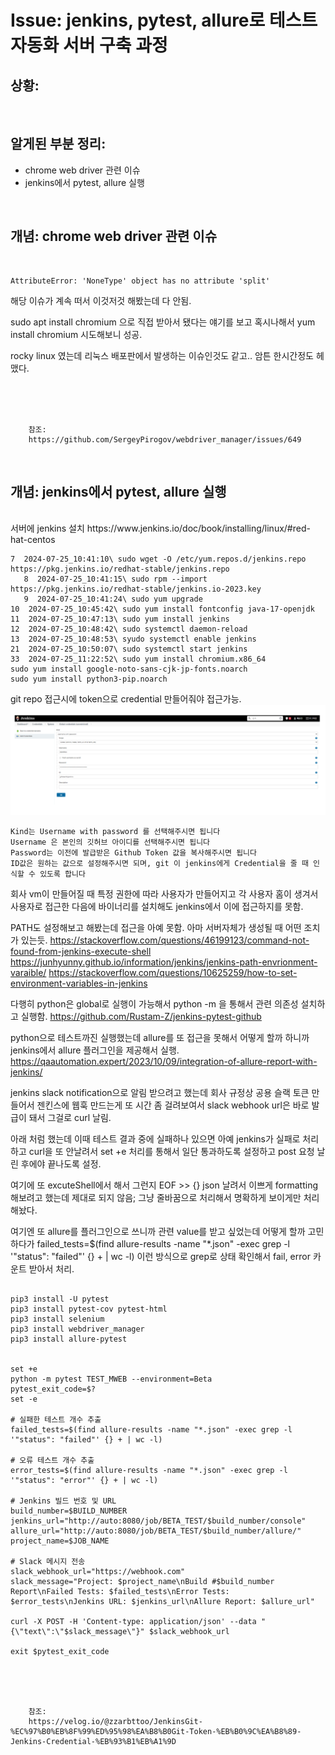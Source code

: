 <!--
author: Dailyscat
purpose: issue arrange
rules:
 (1) 헤더와 문단사이
    <br/>
    <br/>
 (2) 코드가 작성되는 부분은 >로 정리
 (3) 참조는 해당 내용 바로 아래
    <br/>
    <br/>
 (4) 명령어는 bold
 (5) 방안은 ## 안의 과정은 ###
-->

# Issue: jenkins, pytest, allure로 테스트 자동화 서버 구축 과정

## 상황:


<br/>

## 알게된 부분 정리:

- chrome web driver 관련 이슈
- jenkins에서 pytest, allure 실행

<br/>

## 개념: chrome web driver 관련 이슈

<br/>

```
AttributeError: 'NoneType' object has no attribute 'split'
```

해당 이슈가 계속 떠서 이것저것 해봤는데 다 안됨.

sudo apt install chromium 으로 직접 받아서 됐다는 얘기를 보고 혹시나해서 yum install chromium 시도해보니 성공.

rocky linux 였는데 리눅스 배포판에서 발생하는 이슈인것도 같고.. 암튼 한시간정도 헤맸다.

<br/>
<br/>
<br/>

        참조:
        https://github.com/SergeyPirogov/webdriver_manager/issues/649

<br/>

## 개념: jenkins에서 pytest, allure 실행

<br/>
서버에 jenkins 설치
https://www.jenkins.io/doc/book/installing/linux/#red-hat-centos

```
7  2024-07-25_10:41:10\ sudo wget -O /etc/yum.repos.d/jenkins.repo     https://pkg.jenkins.io/redhat-stable/jenkins.repo
   8  2024-07-25_10:41:15\ sudo rpm --import https://pkg.jenkins.io/redhat-stable/jenkins.io-2023.key
   9  2024-07-25_10:41:24\ sudo yum upgrade
10  2024-07-25_10:45:42\ sudo yum install fontconfig java-17-openjdk
11  2024-07-25_10:47:13\ sudo yum install jenkins
12  2024-07-25_10:48:42\ sudo systemctl daemon-reload
13  2024-07-25_10:48:53\ syudo systemctl enable jenkins
21  2024-07-25_10:50:07\ sudo systemctl start jenkins
33  2024-07-25_11:22:52\ sudo yum install chromium.x86_64
sudo yum install google-noto-sans-cjk-jp-fonts.noarch
sudo yum install python3-pip.noarch
```


git repo 접근시에 token으로 credential 만들어줘야 접근가능.
![크레덴셜](/image/jenkins_credential.png)

```
Kind는 Username with password 를 선택해주시면 됩니다
Username 은 본인의 깃허브 아이디를 선택해주시면 됩니다
Password는 이전에 발급받은 Github Token 값을 복사해주시면 됩니다
ID값은 원하는 값으로 설정해주시면 되며, git 이 jenkins에게 Credential을 줄 때 인식할 수 있도록 합니다
```

회사 vm이 만들어질 때 특정 권한에 따라 사용자가 만들어지고 각 사용자 홈이 생겨서 사용자로 접근한 다음에 바이너리를 설치해도 jenkins에서 이에 접근하지를 못함.

PATH도 설정해보고 해봤는데 접근을 아예 못함. 아마 서버자체가 생성될 때 어떤 조치가 있는듯.
https://stackoverflow.com/questions/46199123/command-not-found-from-jenkins-execute-shell
https://junhyunny.github.io/information/jenkins/jenkins-path-envrionment-varaible/
https://stackoverflow.com/questions/10625259/how-to-set-environment-variables-in-jenkins

다행히 python은 global로 실행이 가능해서 python -m 을 통해서 관련 의존성 설치하고 실행함.
https://github.com/Rustam-Z/jenkins-pytest-github

python으로 테스트까진 실행했는데 allure를 또 접근을 못해서 어떻게 할까 하니까 jenkins에서 allure 플러그인을 제공해서 실행.
https://qaautomation.expert/2023/10/09/integration-of-allure-report-with-jenkins/

jenkins slack notification으로 알림 받으려고 했는데 회사 규정상 공용 슬랙 토큰 만들어서 젠킨스에 웹훅 만드는게 또 시간 좀 걸려보여서 slack webhook url은 바로 발급이 돼서 그걸로 curl 날림.

아래 처럼 했는데
이때 테스트 결과 중에 실패하나 있으면 아예 jenkins가 실패로 처리하고 curl을 또 안날려서
set +e 처리를 통해서 일단 통과하도록 설정하고 post 요청 날린 후에야 끝나도록 설정.

여기에 또 excuteShell에서 해서 그런지 EOF >> {} json 날려서 이쁘게 formatting 해보려고 했는데 
제대로 되지 않음; 그냥 줄바꿈으로 처리해서 명확하게 보이게만 처리해놨다.

여기엔 또 allure를 플러그인으로 쓰니까 관련 value를 받고 싶었는데 어떻게 할까 고민하다가
failed_tests=$(find allure-results -name "*.json" -exec grep -l '"status": "failed"' {} + | wc -l)
이런 방식으로 grep로 상태 확인해서 fail, error 카운트 받아서 처리.


```

pip3 install -U pytest
pip3 install pytest-cov pytest-html
pip3 install selenium
pip3 install webdriver_manager
pip3 install allure-pytest


set +e 
python -m pytest TEST_MWEB --environment=Beta
pytest_exit_code=$? 
set -e

# 실패한 테스트 개수 추출
failed_tests=$(find allure-results -name "*.json" -exec grep -l '"status": "failed"' {} + | wc -l)

# 오류 테스트 개수 추출
error_tests=$(find allure-results -name "*.json" -exec grep -l '"status": "error"' {} + | wc -l)

# Jenkins 빌드 번호 및 URL
build_number=$BUILD_NUMBER
jenkins_url="http://auto:8080/job/BETA_TEST/$build_number/console"
allure_url="http://auto:8080/job/BETA_TEST/$build_number/allure/"
project_name=$JOB_NAME

# Slack 메시지 전송
slack_webhook_url="https://webhook.com"
slack_message="Project: $project_name\nBuild #$build_number Report\nFailed Tests: $failed_tests\nError Tests: $error_tests\nJenkins URL: $jenkins_url\nAllure Report: $allure_url"

curl -X POST -H 'Content-type: application/json' --data "{\"text\":\"$slack_message\"}" $slack_webhook_url

exit $pytest_exit_code
```


<br/>
<br/>
<br/>

        참조:
        https://velog.io/@zzarbttoo/JenkinsGit-%EC%97%B0%EB%8F%99%ED%95%98%EA%B8%B0Git-Token-%EB%B0%9C%EA%B8%89-Jenkins-Credential-%EB%93%B1%EB%A1%9D

<br/>
